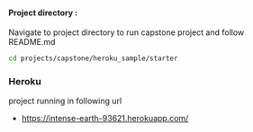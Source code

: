 
#### Project directory :
Navigate to project directory to run capstone project and follow README.md 
 ```bash
 cd projects/capstone/heroku_sample/starter
``` 
### Heroku
project running in following url
  - https://intense-earth-93621.herokuapp.com/